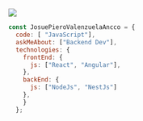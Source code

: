 <h1 align="center"></h1>
  <a href="https://git.io/typing-svg">
    <img src="https://readme-typing-svg.herokuapp.com/?font=Comic+Neue&lines=Hello,+There!+👋;Have+a+great+day✨&center=true&size=30">
  </a>
</h1>

```javascript
const JosuePieroValenzuelaAncco = {
  code: [ "JavaScript"],
  askMeAbout: ["Backend Dev"],
  technologies: {
    frontEnd: {
      js: ["React", "Angular"],
    },
    backEnd: {
      js: ["NodeJs", "NestJs"]
    },
    }
  };
```
